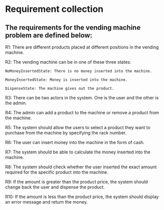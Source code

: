 # Requirement collection

## The requirements for the vending machine problem are defined below:

R1: There are different products placed at different positions in the vending machine.

R2: The vending machine can be in one of these three states:

    NoMoneyInsertedState: There is no money inserted into the machine.
    
    MoneyInsertedState: Money is inserted into the machine.
    
    DispenseState: The machine gives out the product.

R3: There can be two actors in the system. One is the user and the other is the admin.

R4: The admin can add a product to the machine or remove a product from the machine.

R5: The system should allow the users to select a product they want to purchase from the machine by specifying the rack number.

R6: The user can insert money into the machine in the form of cash.

R7: The system should be able to calculate the money inserted into the machine.

R8: The system should check whether the user inserted the exact amount required for the specific product into the machine.

R9: If the amount is greater than the product price, the system should change back the user and dispense the product.

R10: If the amount is less than the product price, the system should display an error message and return the money.

